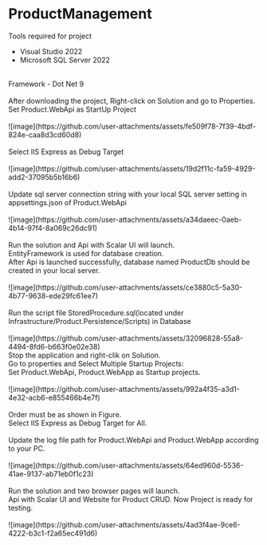 # ProductManagement
Tools required for project
- Visual Studio 2022
- Microsoft SQL Server 2022
<br/>
Framework
- Dot Net 9
<br/>
<br/>
After downloading the project, Right-click on Solution and go to Properties.
<br/>
Set Product.WebApi as StartUp Project
<br/>
<br/>
![image](https://github.com/user-attachments/assets/fe509f78-7f39-4bdf-824e-caa8d3cd60d8)
<br/>
<br/>
Select IIS Express as Debug Target
<br/>
<br/>
![image](https://github.com/user-attachments/assets/19d2f11c-fa59-4929-add2-37095b5b16b6)
<br/>
<br/>
Update sql server connection string with your local SQL server setting in appsettings.json of Product.WebApi
<br/>
<br/>
![image](https://github.com/user-attachments/assets/a34daeec-0aeb-4b14-97f4-8a069c26dc91)
<br/>
<br/>
Run the solution and Api with Scalar UI will launch.
<br/>
EntityFramework is used for database creation.
<br/>
After Api is launched successfully, database named ProductDb should be created in your local server.
<br/>
<br/>
![image](https://github.com/user-attachments/assets/ce3880c5-5a30-4b77-9638-ede29fc61ee7)
<br/>
<br/>
Run the script file StoredProcedure.sql(located under Infrastructure/Product.Persistence/Scripts) in Database
<br/>
<br/>
![image](https://github.com/user-attachments/assets/32096828-55a8-4494-8fd6-b663f0e02e38)
<br/>
Stop the application and right-clik on Solution.
<br/>
Go to properties and Select Multiple Startup Projects:
<br/>
Set Product.WebApi, Product.WebApp as Startup projects.
<br/>
<br/>
![image](https://github.com/user-attachments/assets/992a4f35-a3d1-4e32-acb6-e855466b4e7f)
<br/>
<br/>
Order must be as shown in Figure.
<br/>
Select IIS Express as Debug Target for All.
<br/>
<br/>
Update the log file path for Product.WebApi and Product.WebApp according to your PC.
<br/>
<br/>
![image](https://github.com/user-attachments/assets/64ed960d-5536-41ae-9137-ab71eb0f1c23)
<br/>
<br/>
Run the solution and two browser pages will launch.
<br/>
Api with Scalar UI and Website for Product CRUD.
Now Project is ready for testing.
<br/>
<br/>
![image](https://github.com/user-attachments/assets/4ad3f4ae-9ce6-4222-b3c1-f2a65ec491d6)

